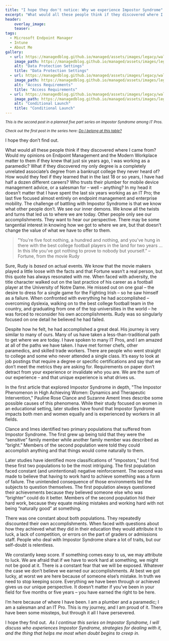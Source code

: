 ```yaml
---
title: "I hope they don't notice: Why we experience Impostor Syndrome"
excerpt: "What would all these people think if they discovered where I came from? Would my opinions on Endpoint Management and the Modern Workplace matter to them if they knew that just six years ago, I was working as a paramedic?"
header:
    overlay_image:
    teaser:
tags:
  - Microsoft Endpoint Manager
  - Intune
  - About Me
gallery:
  - url: https://managedblog.github.io/managed/assets/images/legacy/walkthrough/13-data-protection_orig.png
    image_path: https://managedblog.github.io/managed/assets/images/legacy/walkthrough/13-data-protection_th.png
    alt: "Data Protection Settings"
    title: "Data Protection Settings"
  - url: https://managedblog.github.io/managed/assets/images/legacy/walkthrough/14-access-reqs_orig.png
    image_path: https://managedblog.github.io/managed/assets/images/legacy/walkthrough/14-access-reqs_th.png
    alt: "Access Requirements"
    title: "Access Requirements"
  - url: https://managedblog.github.io/managed/assets/images/legacy/walkthrough/15-conditional-launch.png
    image_path: https://managedblog.github.io/managed/assets/images/legacy/walkthrough/15-conditional-th.png
    alt: "Conditional Launch"
    title: "Conditional Launch"
---
```


<small>_This is the second post in a planned five part series on Impostor Syndrome among IT Pros._</small>

<small>_Check out the first post in the series here: [Do I belong at this table?](https://www.modernendpoint.com/managed/do-i-belong-at-this-table)_</small>

I hope they don’t find out.

What would all these people think if they discovered where I came from? Would my opinions on Endpoint Management and the Modern Workplace matter to them if they knew that just six years ago, I was working as a paramedic? What if they discovered my only degree is a completely unrelated associate’s degree from a bankrupt college they never heard of? How would they feel if they learned that in the last 18 or so years, I have had half a dozen different careers? Who trusts their plumber for mobile device management advice, or a salesman for – well – anything?
​
In my head it doesn’t matter that I have spent the last six years working as an IT Pro; the last five focused almost entirely on endpoint management and enterprise mobility. The challenge of battling with Impostor Syndrome is that we know what other people don’t. We see our inner demons. We know all the twists and turns that led us to where we are today. Other people only see our accomplishments. They want to hear our perspective. There may be some tangential interest in knowing how we got to where we are, but that doesn’t change the value of what we have to offer to them.

>"You're five foot nothing, a hundred and nothing, and you've hung in there with the best college football players in the land for two years … In this life you’ve got nothing to prove to nobody but yourself.” – Fortune, from the movie Rudy

Sure, Rudy is _based_ on actual events. We know that the movie makers played a little loose with the facts and that Fortune wasn’t a real person, but this quote has always resonated with me. When faced with adversity, the title character walked out on the last practice of his career as a football player at the University of Notre Dame. He missed out on one goal – the desire to dress for a single game for the Fighting Irish – so he saw himself as a failure. When confronted with everything he had accomplished – overcoming dyslexia, walking on to the best college football team in the country, and graduating from one of the top universities in the world – he was forced to reconsider his own accomplishments. Rudy was so singularly focused on one detail he believed he had failed.

Despite how he felt, he had accomplished a great deal. His journey is very similar to many of ours. Many of us have taken a less-than-traditional path to get where we are today. I have spoken to many IT Pros, and I am amazed at all of the paths we have taken. I have met former chefs, other paramedics, and skilled trade workers. There are people who went straight to college and some who never attended a single class. It’s easy to look at job postings that require a degree or specific certifications and say that we don’t meet the metrics they are asking for. Requirements on paper don’t detract from your experience or invalidate who you are. We are the sum of our experience – and that unique experience is what drives us.

In the first article that explored Impostor Syndrome in depth, "The Impostor Phenomenon in High Achieving Women: Dynamics and Therapeutic Intervention," Pauline Rose Clance and Suzanne Ament Imes describe some possible causes of this phenomena. While their study focused on women in an educational setting, later studies have found that Impostor Syndrome impacts both men and women equally and is experienced by workers in all fields.

Clance and Imes identified two primary populations that suffered from Impostor Syndrome. The first grew up being told that they were the “sensitive” family member while another family member was described as “bright.” Members of the second population were told they could accomplish anything and that things would come naturally to them.

Later studies have identified more classifications of “impostors,” but I find these first two populations to be the most intriguing. The first population faced constant (and unintentional) negative reinforcement. The second was made to believe that having to work hard to achieve something was a form of failure. The unintended consequence of those environments led the subjects to question themselves. The first population always questioned their achievements because they believed someone else who was “brighter” could do it better. Members of the second population hid their hard work, because they equate making mistakes and working hard with not being “naturally good” at something.

There was one constant about both populations. They repeatedly discounted their own accomplishments. When faced with questions about how they achieved what they did in their education they would attribute it to luck, a lack of competition, or errors on the part of graders or admissions staff. People who deal with Impostor Syndrome share a lot of traits, but our self-doubt is relentless.

We constantly keep score. If something comes easy to us, we may attribute to luck. We are afraid that if we have to work hard at something, we might not be good at it. There is a constant fear that we will be exposed.  Whatever the case we don’t believe we earned our accomplishments. At best we got lucky, at worst we are here because of someone else’s mistake. In truth we need to stop keeping score. Everything we have been through or achieved gives us our unique perspective. It doesn’t matter if you’ve been in your field for five months or five years – you have earned the right to be here.

I’m here because of where I have been. I am a plumber and a paramedic; I am a salesman and an IT Pro. This is my journey, and I am proud of it. There have been some missteps, but through it all I have persevered.

I hope they find out.
​
_As I continue this series on Impostor Syndrome, I will discuss who experiences Impostor Syndrome, strategies for dealing with it, and the thing that helps me most when doubt begins to creep in._